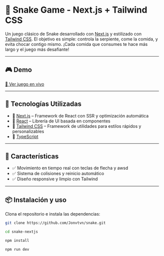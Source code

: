 # 🐍 Snake Game - Next.js + Tailwind CSS

Un juego clásico de Snake desarrollado con [Next.js](https://nextjs.org/) y estilizado con [Tailwind CSS](https://tailwindcss.com/). El objetivo es simple: controla la serpiente, come la comida, y evita chocar contigo mismo. ¡Cada comida que consumes te hace más largo y el juego más desafiante!

---

## 🎮 Demo

[🚀 Ver juego en vivo](https://tudominio.com)  

---

## 🧰 Tecnologías Utilizadas

- 🔹 [Next.js](https://nextjs.org/) – Framework de React con SSR y optimización automática
- 🔹 [React](https://react.dev/) – Librería de UI basada en componentes
- 🔹 [Tailwind CSS](https://tailwindcss.com/) – Framework de utilidades para estilos rápidos y personalizables
- 🔹 [TypeScript](https://www.typescriptlang.org/)

---

## 🚀 Características

- ✅ Movimiento en tiempo real con teclas de flecha y awsd
- ✅ Sistema de colisiones y reinicio automático
- ✅ Diseño responsive y limpio con Tailwind

---

## 📦 Instalación y uso

Clona el repositorio e instala las dependencias:

```bash
git clone https://github.com/Jonvtvn/snake.git
```
```bash
cd snake-nextjs
```
```bash
npm install
```
```bash
npm run dev
```
